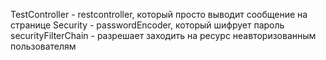 TestController - restcontroller, который просто выводит сообщение на странице
Security - passwordEncoder, который шифрует пароль
securityFilterChain - разрешает заходить на ресурс неавторизованным пользователям
